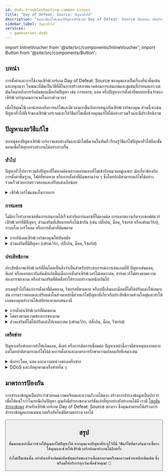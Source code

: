 ```yaml
---
id: dods-troubleshooting-common-issues
title: "Day of Defeat: Source: ปัญหาทั่วไป"
description: "ค้นหาวิธีแก้ไขและแก้ปัญหาเซิร์ฟเวอร์ Day of Defeat: Source ที่พบบ่อย เพื่อประสบการณ์การเล่นเกมที่ลื่นไหล → เรียนรู้เพิ่มเติมตอนนี้"
sidebar_label: ปัญหาทั่วไป
services:
  - gameserver-dods
---
```


import InlineVoucher from '@site/src/components/InlineVoucher';
import Button from '@site/src/components/Button';

## บทนำ

การตั้งค่าและการใช้งานเซิร์ฟเวอร์เกม Day of Defeat: Source ของคุณเองเป็นเรื่องที่น่าตื่นเต้นและสนุกมาก ในขณะที่มันเป็นวิธีที่ดีในการสร้างสภาพแวดล้อมการเล่นเกมและชุมชนที่กำหนดเอง แต่มันก็หมายถึงการรับผิดชอบเมื่อเกิดปัญหา เช่น การแครช, แลค หรือปัญหาการตั้งค่าที่พบบ่อยซึ่งเจ้าของเซิร์ฟเวอร์ทุกคนอาจเจอในบางช่วงเวลา

เพื่อให้คุณใช้เวลาน้อยลงกับการแก้ไขและมีเวลามากขึ้นกับการสนุกกับเซิร์ฟเวอร์ของคุณ ส่วนนี้จะเน้นปัญหาทั่วไปที่เจ้าของเซิร์ฟเวอร์เจอและให้วิธีแก้ไขเพื่อช่วยคุณแก้ไขได้อย่างรวดเร็วและมีประสิทธิภาพ


<InlineVoucher />



## ปัญหาและวิธีแก้ไข

สาเหตุของปัญหาเซิร์ฟเวอร์อาจแตกต่างกันและมักไม่ชัดเจนในทันที เรียนรู้วิธีแก้ไขปัญหาทั่วไปทีละขั้นตอนเพื่อให้ทุกอย่างทำงานได้อย่างราบรื่น

### ทั่วไป
ปัญหาทั่วไปอาจรวมถึงปัญหาที่ไม่คาดคิดหลากหลายแบบที่ไม่เข้ากับหมวดหมู่เฉพาะ มักเกี่ยวข้องกับการตั้งค่าพื้นฐาน, ไฟล์ที่ขาดหาย หรือการตั้งค่าที่ผิดพลาดง่าย ๆ ซึ่งโดยปกติสามารถแก้ไขได้อย่างรวดเร็วด้วยการตรวจสอบและปรับแต่งเล็กน้อย

<details>
  <summary>เซิร์ฟเวอร์ไม่แสดงในรายการ</summary>

เซิร์ฟเวอร์อาจไม่แสดงในรายการหากการเริ่มต้นระบบไม่สำเร็จ อาจเกิดจากการตั้งค่าที่ผิดพลาดหรือไฟล์เสียหาย ข้อมูลเพิ่มเติมมักจะพบได้ในคอนโซลเซิร์ฟเวอร์หรือไฟล์ล็อก นอกจากนี้ควรตรวจสอบให้แน่ใจว่าไม่มีการตั้งค่าตัวกรองที่ไม่ถูกต้องในรายการเซิร์ฟเวอร์ซึ่งจะทำให้เซิร์ฟเวอร์ไม่แสดงผล

</details>


### การแครช

ไม่มีอะไรทำลายเซสชันการเล่นเกมได้เร็วเท่ากับการแครชที่ไม่คาดคิด การแครชอาจเกิดจากซอฟต์แวร์เซิร์ฟเวอร์ที่มีปัญหา, ส่วนเสริมที่เสียหายหรือไม่เข้ากัน (เช่น ปลั๊กอิน, ม็อด, รีซอร์ส หรือเฟรมเวิร์ก), ระบบโอเวอร์โหลด หรือการตั้งค่าที่ผิดพลาด

<details>
  <summary>การอัปเดตเซิร์ฟเวอร์ของคุณให้ทันสมัย</summary>

การรันเซิร์ฟเวอร์เกมของคุณบนเวอร์ชันล่าสุดเป็นสิ่งสำคัญสำหรับความเสถียร, ความปลอดภัย และความเข้ากันได้ อัปเดตเกม, การเปลี่ยนแปลงเฟรมเวิร์ก หรือการแก้ไขเครื่องมือของบุคคลที่สาม อาจทำให้เกิดปัญหาร้ายแรงหากเซิร์ฟเวอร์ของคุณล้าสมัย

เซิร์ฟเวอร์เกมที่ล้าสมัยอาจประสบปัญหาแครช, พฤติกรรมที่ไม่คาดคิด หรือแม้แต่ไม่สามารถเริ่มต้นได้เลย

![img](https://screensaver01.zap-hosting.com/index.php/s/JXLHyHeMJqErHLJ/preview)


</details>

<details>
  <summary>ส่วนเสริมที่มีปัญหา (เฟรมเวิร์ก, ปลั๊กอิน, ม็อด, รีซอร์ส)</summary>

การแครชมักเกิดจากส่วนเสริมที่มีปัญหาหรือเก่าเกินไป ไม่ว่าจะเป็นเฟรมเวิร์ก, ปลั๊กอิน, ม็อด หรือรีซอร์ส ปัญหาอาจเกิดขึ้นหากส่วนเสริมไม่เข้ากันกับเวอร์ชันเกมล่าสุดหรือมีบั๊กในโค้ด

สิ่งนี้อาจทำให้เซิร์ฟเวอร์แครช, ค้าง หรือเกิดข้อผิดพลาดโดยไม่คาดคิด โดยเฉพาะเมื่อมีส่วนเสริมที่มีปัญหาหลายตัวทำงานร่วมกัน หากคุณสงสัยว่าส่วนเสริมเป็นสาเหตุ ให้ลองปิดใช้งานชั่วคราวและตรวจสอบว่าเซิร์ฟเวอร์ยังคงเสถียรหรือไม่ นี่เป็นวิธีง่าย ๆ ในการระบุว่าส่วนเสริมตัวไหนสร้างปัญหา

ตรวจสอบให้แน่ใจว่าส่วนเสริมทั้งหมดที่คุณใช้เป็นเวอร์ชันล่าสุด, มีการดูแลอย่างต่อเนื่อง และผ่านการทดสอบความเข้ากันได้กับเวอร์ชันเกมปัจจุบันเพื่อหลีกเลี่ยงการแครชและเวลาหยุดทำงาน

เพื่อแยกสาเหตุหลักของปัญหาการแครช มักจะช่วยได้ถ้าปิดเนื้อหาเพิ่มเติมชั่วคราว เริ่มจากการตั้งค่าขั้นต่ำและตรวจสอบว่าปัญหายังคงอยู่หรือไม่ หากปัญหาหายไป ให้ค่อย ๆ เปิดใช้งานส่วนเสริม, ม็อด หรือรีซอร์สทีละตัวและทดสอบหลังจากแต่ละขั้นตอน วิธีนี้ช่วยระบุองค์ประกอบที่ก่อปัญหาได้อย่างแม่นยำ วิธีนี้ไม่เพียงแต่ช่วยจำกัดสาเหตุได้อย่างมีประสิทธิภาพ แต่ยังทำให้การแก้ไขปัญหาของคุณมีหลักฐานรองรับแทนการคาดเดา

</details>

### ประสิทธิภาพ

ประสิทธิภาพเซิร์ฟเวอร์ที่ลื่นไหลเป็นสิ่งจำเป็นสำหรับประสบการณ์การเล่นเกมที่ดี ปัญหาเช่นแลค, ดีเลย์ หรือแครชกะทันหันมักเกิดขึ้นเมื่อการตั้งค่าเซิร์ฟเวอร์ไม่เหมาะสม, ฮาร์ดแวร์ไม่ตรงตามความต้องการของเกม หรือส่วนเสริมที่ติดตั้งทำให้ระบบทำงานหนักเกินไป

สาเหตุทั่วไปได้แก่การตั้งค่าที่ผิดพลาด, รีซอร์สที่ขาดหาย หรือปลั๊กอินและม็อดที่ไม่ได้ปรับแต่งให้เหมาะสม การตรวจสอบและปรับแต่งในส่วนเหล่านี้ช่วยแก้ไขปัญหาที่เกี่ยวกับประสิทธิภาพส่วนใหญ่และทำให้เกมของคุณทำงานได้เสถียรและตอบสนองดี

<details>
  <summary>การตั้งค่าเซิร์ฟเวอร์ที่ผิดพลาด</summary>

การตั้งค่าเซิร์ฟเวอร์ที่ไม่ถูกต้องหรือปรับแต่งไม่ดีอาจทำให้ใช้ทรัพยากรมากขึ้นและก่อให้เกิดปัญหาประสิทธิภาพ เช่น แลค หรือกระตุก ตรวจสอบให้แน่ใจว่าค่าการตั้งค่าของคุณตรงกับคำแนะนำสำหรับเกมและขนาดเซิร์ฟเวอร์ของคุณ ทบทวนและปรับแต่งหากจำเป็นเพื่อให้เซิร์ฟเวอร์ของคุณทำงานได้อย่างมีประสิทธิภาพที่สุด

คุณสามารถเปลี่ยนการตั้งค่าผ่านเมนู **Settings** หรือโดยตรงในไฟล์การตั้งค่าภายใต้ **Configs** ในเว็บอินเทอร์เฟซของคุณ

</details>

<details>
  <summary>ไม่ตรงตามความต้องการของเกม</summary>

เพื่อให้เซิร์ฟเวอร์เกมของคุณทำงานได้อย่างราบรื่นและเชื่อถือได้ จำเป็นต้องเลือกการตั้งค่าที่ตรงกับความต้องการของโปรเจกต์ที่วางแผนไว้ ความต้องการอาจแตกต่างกันมากขึ้นอยู่กับเกม, การใช้ส่วนเสริมเช่นม็อด, ปลั๊กอิน หรือรีซอร์ส และจำนวนผู้เล่นที่คาดหวัง

ZAP-Hosting มีการแนะนำการตั้งค่าขั้นต่ำที่แนะนำในระหว่างกระบวนการสั่งซื้อ ข้อแนะนำเหล่านี้อิงจากกรณีการใช้งานทั่วไปและออกแบบมาเพื่อช่วยคุณหลีกเลี่ยงปัญหาประสิทธิภาพที่พบบ่อย เช่น แลค, แครช หรือเวลาการโหลดนาน

![img](https://screensaver01.zap-hosting.com/index.php/s/87ADJdwNAXxXxdk/preview)

โปรดตรวจสอบให้แน่ใจว่าคุณปฏิบัติตามคำแนะนำเหล่านี้หรือเพิ่มสเปคหากจำเป็นเพื่อความเสถียรที่ดีที่สุดและประสบการณ์ที่ยอดเยี่ยมสำหรับคุณและผู้เล่นของคุณ นี่เป็นคำแนะนำขั้นต่ำ

ขึ้นอยู่กับขอบเขตของโปรเจกต์และปริมาณเนื้อหาเพิ่มเติม ทรัพยากรที่ต้องการอาจสูงกว่าตั้งแต่เริ่มต้นหรือเพิ่มขึ้นตามเวลา ในกรณีนี้ การอัปเกรดแพ็กเกจเซิร์ฟเวอร์เกมของคุณเป็นวิธีง่าย ๆ เพื่อให้มั่นใจในประสิทธิภาพและความเสถียรอย่างต่อเนื่อง

</details>

<details>
  <summary>ส่วนเสริมที่ไม่ได้ปรับแต่งให้เหมาะสม (เฟรมเวิร์ก, ปลั๊กอิน, ม็อด, รีซอร์ส)</summary>

ไม่ใช่ทุกส่วนเสริมที่ถูกสร้างขึ้นโดยคำนึงถึงประสิทธิภาพ ไม่ว่าจะเป็นเฟรมเวิร์ก, ปลั๊กอิน, ม็อด หรือรีซอร์ส การใช้งานที่ไม่ดีอาจทำให้เกิดปัญหาประสิทธิภาพอย่างมากบนเซิร์ฟเวอร์ของคุณ ในหลายกรณี ฟังก์ชันที่ตั้งใจอาจทำงานได้ แต่การดำเนินการนั้นไม่ประสิทธิภาพ, ซับซ้อนเกินไป หรือทำให้เซิร์ฟเวอร์ใช้ทรัพยากรเกินจำเป็น

สิ่งนี้อาจทำให้ CPU ใช้งานหนัก, เกิด memory leak, แลค หรือแม้แต่แครช โดยเฉพาะเมื่อมีส่วนประกอบที่ไม่ได้ปรับแต่งหลายตัวทำงานร่วมกัน ตรวจสอบให้แน่ใจว่าส่วนเสริมได้รับการดูแลอย่างต่อเนื่อง, มีเอกสารดี และผ่านการทดสอบประสิทธิภาพ เมื่อสงสัย ให้ดูความคิดเห็นจากชุมชนหรือเฝ้าดูประสิทธิภาพเซิร์ฟเวอร์เพื่อระบุส่วนที่มีปัญหา

เพื่อแยกสาเหตุหลักของปัญหาประสิทธิภาพ มักจะช่วยได้ถ้าปิดเนื้อหาเพิ่มเติมชั่วคราว เริ่มจากการตั้งค่าขั้นต่ำและตรวจสอบว่าปัญหายังคงอยู่หรือไม่ หากปัญหาหายไป ให้ค่อย ๆ เปิดใช้งานส่วนเสริม, ม็อด หรือรีซอร์สทีละตัวและทดสอบหลังจากแต่ละขั้นตอน วิธีนี้ช่วยระบุองค์ประกอบที่ก่อปัญหาได้อย่างแม่นยำ ไม่ว่าจะเป็นความขัดแย้ง, memory leak หรือการใช้ทรัพยากรเกินจำเป็น

วิธีนี้ไม่เพียงแต่ช่วยจำกัดสาเหตุได้อย่างมีประสิทธิภาพ แต่ยังทำให้การแก้ไขปัญหาของคุณมีหลักฐานรองรับแทนการคาดเดา

</details>



### เครือข่าย
ปัญหาเครือข่ายอาจทำให้เกิดแลค, ดีเลย์ หรือการตัดการเชื่อมต่อ ปัญหาเหล่านี้อาจมีสาเหตุหลากหลายแต่โดยปกติสามารถแก้ไขได้ด้วยการตั้งค่าและมาตรการรักษาความปลอดภัยที่เหมาะสม

<details>
  <summary>พิงกระโดด, แลค และความหน่วงของเครือข่าย</summary>

พิงกระโดด, แลค และความหน่วงของเครือข่ายมักเกิดจากทรัพยากรเซิร์ฟเวอร์ที่จำกัด เช่น กำลัง CPU, RAM หรือแบนด์วิดท์ไม่เพียงพอ

ปัญหาเหล่านี้อาจเกิดขึ้นเมื่อเซิร์ฟเวอร์ถูกใช้งานหนักจากจำนวนผู้เล่นมากหรือสคริปต์และปลั๊กอินที่ใช้ทรัพยากรมาก ปัญหาเครือข่ายเช่นเส้นทางที่ไม่ดี, การโอเวอร์โหลดภายนอก หรือการโฮสต์เซิร์ฟเวอร์ไกลจากฐานผู้เล่นสามารถเพิ่มความหน่วงได้อีก

นอกจากนี้ กระบวนการเบื้องหลัง, การเชื่อมต่ออินเทอร์เน็ตที่ไม่เสถียร, การสูญเสียแพ็กเก็ต และซอฟต์แวร์เซิร์ฟเวอร์ที่ล้าสมัยหรือการตั้งค่าผิดพลาดก็ล้วนส่งผลต่อประสิทธิภาพในเกมได้

ถ้าคุณเจอปัญหาแลคหรือพิงสูงบนเซิร์ฟเวอร์ มีขั้นตอนง่าย ๆ ที่ช่วยปรับปรุงประสิทธิภาพได้ ก่อนอื่น ตรวจสอบให้แน่ใจว่าเซิร์ฟเวอร์ของคุณตรงตามหรือเกินสเปคที่แนะนำสำหรับเกมและโปรเจกต์ของคุณ การเลือกที่ตั้งเซิร์ฟเวอร์ใกล้ฐานผู้เล่นก็ช่วยลดความหน่วงได้

ถ้าคุณสงสัยว่าปัญหาเกิดจากเส้นทางเครือข่ายหรือปัญหาเครือข่ายภายนอก อย่าลังเลที่จะติดต่อทีมซัพพอร์ตของเรา พวกเขาจะช่วยวิเคราะห์สถานการณ์และหาทางแก้ไขที่ดีที่สุดให้คุณ


</details>

<details>
  <summary>DDoS และภัยคุกคามเครือข่ายอื่น ๆ</summary>

เซิร์ฟเวอร์เกมบางครั้งอาจตกเป็นเป้าหมายของกิจกรรมเครือข่ายที่เป็นอันตราย โดยเฉพาะอย่างยิ่งการโจมตีแบบ Distributed Denial of Service (DDoS) การโจมตีเหล่านี้จะส่งทราฟฟิกจำนวนมากเข้าเซิร์ฟเวอร์ ทำให้เกิดแลค, การตัดการเชื่อมต่อ หรือแม้แต่เซิร์ฟเวอร์ล่ม ในบางกรณี ผู้โจมตีอาจพยายามเจาะช่องโหว่เครือข่ายหรือทำให้เซิร์ฟเวอร์ไม่เสถียรด้วยการเชื่อมต่อซ้ำ ๆ หรือรูปแบบข้อมูลที่ผิดปกติ

แม้ว่าภัยคุกคามเหล่านี้ส่วนใหญ่จะอยู่นอกเหนือการควบคุมของผู้ใช้ทั่วไป แต่ ZAP-Hosting มีระบบป้องกันและบรรเทาผลกระทบในตัวเพื่อปกป้องเซิร์ฟเวอร์ของคุณจากการโจมตีทั่วไปและขั้นสูง หากคุณสงสัยว่าเซิร์ฟเวอร์ของคุณถูกโจมตีและเกิดปัญหาใด ๆ ติดต่อทีมซัพพอร์ตของเราเพื่อขอความช่วยเหลือและคำแนะนำเพิ่มเติม

</details>






## มาตรการป้องกัน

การสำรองข้อมูลเป็นประจำช่วยลดความเครียดและความกังวลได้มาก สร้างการสำรองข้อมูลเป็นประจำเพื่อให้แน่ใจว่าในกรณีเกิดปัญหา คุณยังมีสำรองของเวอร์ชันเก่าที่ทุกอย่างยังทำงานได้ดี เรามี [โซลูชันสำรองข้อมูล](gameserver-backups.md) สำหรับเซิร์ฟเวอร์เกม Day of Defeat: Source ของเรา ซึ่งคุณสามารถใช้สร้างการสำรองข้อมูลแบบแมนนวลหรืออัตโนมัติตามตารางเวลาได้



<Button label="เข้าถึง ZAP-Storage" link="https://zap-hosting.com/en/customer/home/storage/" block/>






## สรุป

ขั้นตอนเหล่านี้ควรช่วยให้คุณแก้ไขปัญหาได้ หากคุณเจอปัญหาที่ระบุไว้ที่นี่ วิธีแก้ไขที่ตรงกันน่าจะชี้ทางให้คุณและช่วยให้เซิร์ฟเวอร์กลับมาทำงานได้อีกครั้ง

ถ้าไม่เป็นเช่นนั้น อย่าลังเลที่จะติดต่อทีมซัพพอร์ตของเราเพื่อสอบถามหรือขอความช่วยเหลือเพิ่มเติม ซึ่งพร้อมให้บริการทุกวันเพื่อช่วยคุณ! 🙂

<InlineVoucher />
